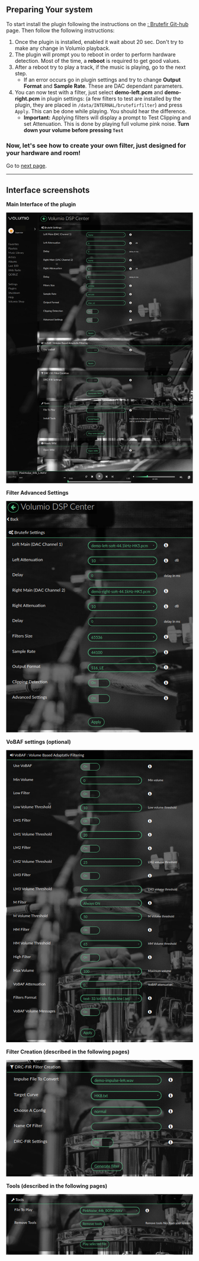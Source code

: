 ## Preparing Your system

To start install the plugin following the instructions on the [ : Brutefir Git-hub](https://github.com/balbuze/volumio-plugins/tree/master/plugins/audio_interface/brutefir3) page. Then follow the following instructions:

1. Once the plugin is installed, enabled it wait about 20 sec. Don't try to make any change in Volumio playback. 
2. The plugin will prompt you to reboot in order to perform hardware detection. Most of the time, a __reboot__ is required to get good values.
3. After a reboot try to play a track, if the music is playing, go to the next step.
    - If an error occurs go in plugin settings and try to change __Output Format__ and __Sample Rate__. These are DAC dependant parameters.
4. You can now test with a filter, just select __demo-left.pcm__ and __demo-right.pcm__ in plugin settings: (a few filters to test are installed by the plugin, they are placed in `/data/INTERNAL/brutefirfilter`) and press `Apply`. This can be done while playing. You should hear the difference. 
    - __Important:__ Applying filters will display a prompt to Test Clipping and set Attenuation. This is done by playing full volume pink noise. __Turn down your volume before pressing `Test`__

### Now, let's see how to create your own filter, just designed for your hardware and room!
Go to [next page](02_Making_Measurment.md). 

---
## Interface screenshots

__Main Interface of the plugin__

<img src="./img/general_plugin_settings.png">


__Filter Advanced Settings__

<img src="./img/select_filter.png">


__VoBAF settings (optional)__

<img src="./img/VoBAF-settings.png">


__Filter Creation (described in the following pages)__

<img src="./img/filter-creation-menu.png">


__Tools (described in the following pages)__

<img src="./img/install_tools.png">